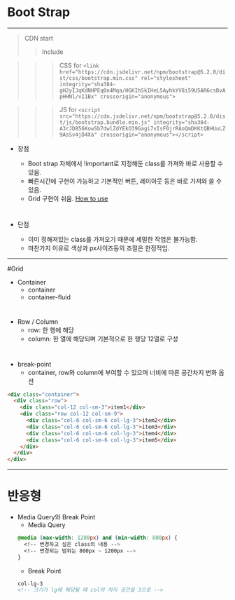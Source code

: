 # Boot Strap

---

> CDN start
>
> > Include

> > > CSS for
> > > `<link href="https://cdn.jsdelivr.net/npm/bootstrap@5.2.0/dist/css/bootstrap.min.css" rel="stylesheet" integrity="sha384-gH2yIJqKdNHPEq0n4Mqa/HGKIhSkIHeL5AyhkYV8i59U5AR6csBvApHHNl/vI1Bx" crossorigin="anonymous">`

> > > JS for
> > > `<script src="https://cdn.jsdelivr.net/npm/bootstrap@5.2.0/dist/js/bootstrap.bundle.min.js" integrity="sha384-A3rJD856KowSb7dwlZdYEkO39Gagi7vIsF0jrRAoQmDKKtQBHUuLZ9AsSv4jD4Xa" crossorigin="anonymous"></script> `

- 장점

  - Boot strap 자체에서 !important로 지정해둔 class를 가져와 바로 사용할 수 있음.
  - 빠른시간에 구현이 가능하고 기본적인 버튼, 레이아웃 등은 바로 가져와 쓸 수 있음.
  - Grid 구현이 쉬움. [How to use](#grid)

  #

- 단점
  - 이미 정해져있는 class를 가져오기 때문에 세밀한 작업은 불가능함.
  - 마찬가지 이유로 색상과 px사이즈등의 조절은 한정적임.

---

#Grid

- Container
  - container
  - container-fluid

#

- Row / Column
  - row: 한 행에 해당
  - column: 한 열에 해당되며 기본적으로 한 행당 12열로 구성

#

- break-point
  - container, row와 column에 부여할 수 있으며 너비에 따른 공간차지 변화 옵션

```html
<div class="container">
  <div class="row">
    <div class="col-12 col-sm-3">item1</div>
    <div class="row col-12 col-sm-9">
      <div class="col-6 col-sm-6 col-lg-3">item2</div>
      <div class="col-6 col-sm-6 col-lg-3">item3</div>
      <div class="col-6 col-sm-6 col-lg-3">item4</div>
      <div class="col-6 col-sm-6 col-lg-3">item5</div>
    </div>
  </div>
</div>
```

---

# 반응형

- Media Query와 Break Point
  - Media Query
  ```css
  @media (max-width: 1200px) and (min-width: 800px) {
    <!-- 변경하고 싶은 class의 내용 -->
    <!-- 변경되는 범위는 800px ~ 1200px -->
  }
  ```
  - Break Point
  ```html
  col-lg-3
  <!-- 크기가 lg에 해당될 때 col의 차지 공간을 3으로 -->
  ```
